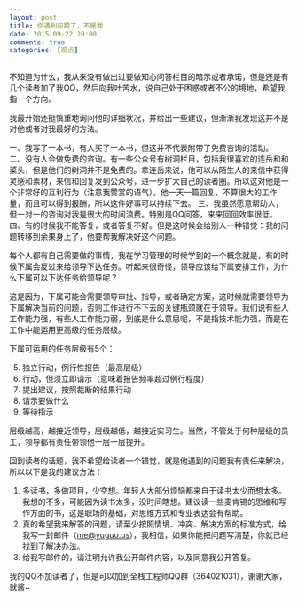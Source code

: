 ```yaml
---
layout: post
title: 你遇到问题了，不是我
date: 2015-09-22 20:00
comments: true
categories: [观点]
---
```


不知道为什么，我从来没有做出过要做知心问答栏目的暗示或者承诺，但是还是有几个读者加了我QQ，然后向我吐苦水，说自己处于困惑或者不公的境地，希望我指一个方向。

<!--more-->

我最开始还挺慎重地询问他的详细状况，并给出一些建议，但渐渐我发现这并不是对他或者对我最好的方法。

一、我写了一本书，有人买了一本书，但这并不代表附带了免费咨询的活动。
二、没有人会做免费的咨询。有一些公众号有树洞栏目，包括我很喜欢的连岳和和菜头，但是他们的树洞并不是免费的。拿连岳来说，他可以从陌生人的来信中获得灵感和素材，来信和回复发到公众号，进一步扩大自己的读者圈。所以这对他是一个非常好的互利行为（注意我赞赏的语气）。他一天一篇回复，不算很大的工作量，而且可以得到报酬，所以这件好事可以持续下去。
三、我虽然愿意帮助人，但一对一的咨询对我是很大的时间浪费。特别是QQ问答，来来回回效率很低。
四、有的时候我不能答复，或者答复不好。但是这时候会给别人一种错觉：我的问题转移到余果身上了，他要帮我解决好这个问题。

每个人都有自己需要做的事情，我在学习管理的时候学到的一个概念就是，有的时候下属会反过来给领导下达任务。听起来很奇怪，领导应该给下属安排工作，为什么下属可以下达任务给领导呢？

这是因为，下属可能会需要领导审批、指导，或者确定方案，这时候就需要领导为下属解决当前的问题，否则工作进行不下去的关键瓶颈就在于领导。我们说有些人工作能力强，有些人工作能力弱，到底是什么意思呢，不是指技术能力强，而是在工作中能运用更高级的任务层级。

下属可运用的任务层级有5个：

5. 独立行动，例行性报告（最高层级）
4. 行动，但须立即请示（意味着报告频率超过例行程度）
3. 提出建议，按照裁断的结果行动
2. 请示要做什么
1. 等待指示

层级越高，越接近领导，层级越低，越接近实习生。当然，不管处于何种层级的员工，领导都有责任带领他一层一层提升。

回到读者的话题，我不希望给读者一个错觉，就是他遇到的问题我有责任来解决，所以以下是我的建议方法：

1. 多读书，多做项目，少空想。年轻人大部分烦恼都来自于读书太少而想太多。我想的不多，可能因为读书太多，没时间瞎想。建议读一些麦肯锡的思维和写作方面的书，这是职场的基础，对思维方式和专业表达会有帮助。
2. 真的希望我来解答的问题，请至少按照情境、冲突、解决方案的标准方式，给我写一封邮件（me@yuguo.us），我相信，如果你能把问题写清楚，你就已经找到了解决办法。
3. 给我写邮件的，请注明允许我公开邮件内容，以及同意我公开答复。

我的QQ不加读者了，但是可以加到全栈工程师QQ群（364021031），谢谢大家，就酱~